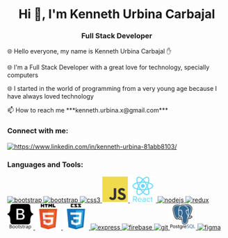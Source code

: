 <h1 align="center">Hi 👋, I'm Kenneth Urbina Carbajal</h1>
<h3 align="center">Full Stack Developer</h3>
<p>🌐 Hello everyone, my name is Kenneth Urbina Carbajal ✋</p>
<p>🌐 I'm a Full Stack Developer with a great love for technology, specially computers</p>
<p></p>🌐 I started in the world of programming from a very young age because I have always loved technology</p>
<p>📫 How to reach me ***kenneth.urbina.x@gmail.com***</p>
<h3 align="left">Connect with me:</h3>
<p align="left">
    <a href="https://www.linkedin.com/in/kenneth-urbina-81abb8103/" target="blank">
        <img align="center" src="https://raw.githubusercontent.com/rahuldkjain/github-profile-readme-generator/master/src/images/icons/Social/linked-in-alt.svg" alt="https://www.linkedin.com/in/kenneth-urbina-81abb8103/" height="30" width="30" />
    </a>
</p>
<h3 align="left">Languages and Tools:</h3>
<p align="left">
    <a href="https://www.php.net/" target="_blank" rel="noreferrer">
        <img src="https://upload.wikimedia.org/wikipedia/commons/thumb/2/27/PHP-logo.svg/1200px-PHP-logo.svg.png" alt="bootstrap" width="70" height="60"/>
    </a>
    <a href="https://laravel.com/" target="_blank" rel="noreferrer">
        <img src="https://www.secret-source.eu/wp-content/uploads/2017/11/Laravel-logo.jpg" alt="bootstrap" width="60" height="60"/>
    </a>
    <a href="https://www.mysql.com/" target="_blank" rel="noreferrer">
        <img src="https://wiki.cifprodolfoucha.es/images/8/8e/Mysql_logo.png" alt="css3" width="60" height="60"/>
    </a>
    <a href="https://developer.mozilla.org/en-US/docs/Web/JavaScript" target="_blank" rel="noreferrer">
        <img src="https://raw.githubusercontent.com/devicons/devicon/master/icons/javascript/javascript-original.svg" alt="javascript" width="60" height="60"/>
    </a>
    <a href="https://reactjs.org/" target="_blank" rel="noreferrer">
        <img src="https://raw.githubusercontent.com/devicons/devicon/master/icons/react/react-original-wordmark.svg" alt="react" width="60" height="60"/>
    </a>
    <a href="https://nodejs.org" target="_blank" rel="noreferrer">
        <img src="https://ih1.redbubble.net/image.1637717834.1604/pp,840x830-pad,1000x1000,f8f8f8.u1.jpg" alt="nodejs" width="60" height="60"/>
    </a>
    <a href="https://redux.js.org" target="_blank" rel="noreferrer">
        <img src="https://cdn.worldvectorlogo.com/logos/redux.svg" alt="redux" width="60" height="60"/>
    </a>
    <a href="https://getbootstrap.com" target="_blank" rel="noreferrer">
        <img src="https://raw.githubusercontent.com/devicons/devicon/master/icons/bootstrap/bootstrap-plain-wordmark.svg" alt="bootstrap" width="60" height="60"/>
    </a>
    <a href="https://www.w3.org/html/" target="_blank" rel="noreferrer">
        <img src="https://raw.githubusercontent.com/devicons/devicon/master/icons/html5/html5-original-wordmark.svg" alt="html5" width="60" height="60"/>
    </a>
    <a href="https://www.w3schools.com/css/" target="_blank" rel="noreferrer">
        <img src="https://raw.githubusercontent.com/devicons/devicon/master/icons/css3/css3-original-wordmark.svg" alt="css3" width="60" height="60"/>
    </a>
    <a href="https://expressjs.com" target="_blank" rel="noreferrer">
        <img src="https://skillshack.blob.core.windows.net/uploads/express.webp" alt="express" width="60" height="60"/>
    </a>
    <a href="https://firebase.google.com/" target="_blank" rel="noreferrer">
        <img src="https://www.vectorlogo.zone/logos/firebase/firebase-icon.svg" alt="firebase" width="60" height="60"/>
    </a>
    <a href="https://git-scm.com/" target="_blank" rel="noreferrer">
        <img src="https://www.vectorlogo.zone/logos/git-scm/git-scm-icon.svg" alt="git" width="60" height="60"/>
    </a>
    <a href="https://www.postgresql.org" target="_blank" rel="noreferrer">
        <img src="https://raw.githubusercontent.com/devicons/devicon/master/icons/postgresql/postgresql-original-wordmark.svg" alt="postgresql" width="60" height="60"/>
    </a>
    <a href="https://www.figma.com/" target="_blank" rel="noreferrer">
        <img src="https://www.vectorlogo.zone/logos/figma/figma-icon.svg" alt="figma" width="60" height="60"/>
    </a>
</p>
